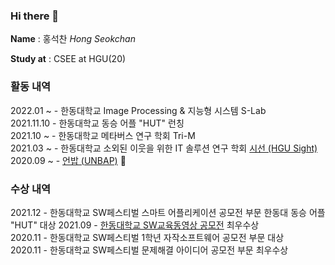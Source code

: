 ### Hi there 👋

__Name__ : 홍석찬 _Hong Seokchan_

__Study at__ : CSEE at HGU(20)


### 활동 내역
2022.01 ~ - 한동대학교 Image Processing & 지능형 시스템 S-Lab   
2021.11.10 - 한동대학교 동승 어플 "HUT" 런칭   
2021.10 ~ - 한동대학교 메타버스 연구 학회 Tri-M   
2021.03 ~ - 한동대학교 소외된 이웃을 위한 IT 솔루션 연구 학회 [시선 (HGU Sight)](https://hgusight.github.io/)     
2020.09 ~ - [언밥 (UNBAP)](https://unbap.github.io/) 🍚


### 수상 내역
2021.12 - 한동대학교 SW페스티벌 스마트 어플리케이션 공모전 부문 한동대 동승 어플 "HUT" 대상
2021.09 - [한동대학교 SW교육동영상 공모전](https://www.youtube.com/playlist?list=PLVIityKQhEeRZM1908FayAbHJWcg8BEG6) 최우수상     
2020.11 - 한동대학교 SW페스티벌 1학년 자작소프트웨어 공모전 부문 대상      
2020.11 - 한동대학교 SW페스티벌 문제해결 아이디어 공모전 부문 최우수상



